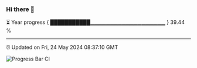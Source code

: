 ### Hi there 👋

⏳ Year progress { ███████████▁▁▁▁▁▁▁▁▁▁▁▁▁▁▁▁▁▁▁ } 39.44 %

---

⏰ Updated on Fri, 24 May 2024 08:37:10 GMT

![Progress Bar CI](https://github.com/IshwaranRudhara/GIT-ACTION/workflows/Progress%20Bar%20CI/badge.svg)
